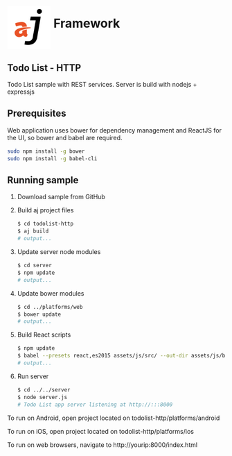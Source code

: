 # <img src="https://raw.githubusercontent.com/bfortunato/aj-framework/master/doc/images/aj.png" height="100" align="middle" /> Framework

## Todo List - HTTP
Todo List sample with REST services.
Server is build with nodejs + expressjs

## Prerequisites
Web application uses bower for dependency management and ReactJS for the UI, so bower and babel are required.

```bash
sudo npm install -g bower
sudo npm install -g babel-cli
```

## Running sample
1. Download sample from GitHub
2. Build aj project files
     ```bash
     $ cd todolist-http
     $ aj build
     # output...
     ```
     
3. Update server node modules
     ```bash
     $ cd server
     $ npm update
     # output...
     ```
     
4. Update bower modules
     ```bash
     $ cd ../platforms/web
     $ bower update
     # output...
     ```
     
5. Build React scripts
     ```bash
     $ npm update
     $ babel --presets react,es2015 assets/js/src/ --out-dir assets/js/build
     # output...
     ```
     
6. Run server
     ```bash
     $ cd ../../server
     $ node server.js
     # Todo List app server listening at http://:::8000
     ```
     
     
To run on Android, open project located on todolist-http/platforms/android

To run on iOS, open project located on todolist-http/platforms/ios

To run on web browsers, navigate to http://yourip:8000/index.html
